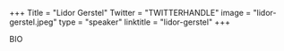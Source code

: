 +++
Title = "Lidor Gerstel"
Twitter = "TWITTERHANDLE"
image = "lidor-gerstel.jpeg"
type = "speaker"
linktitle = "lidor-gerstel"
+++

BIO
